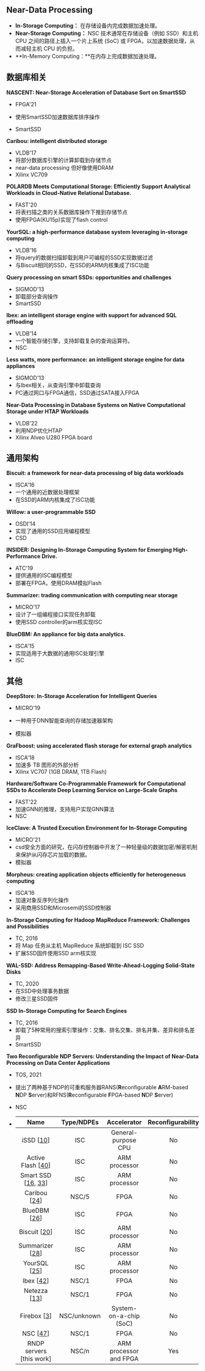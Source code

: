 ## Near-Data Processing

- **In-Storage Computing：** 在存储设备内完成数据加速处理。
- **Near-Storage Computing：** NSC 技术通常在存储设备（例如 SSD）和主机 CPU 之间的路径上插入一个片上系统 (SoC) 或 FPGA，以加速数据处理，从而减轻主机 CPU 的负担。
- **In-Memory Computing：**在内存上完成数据加速处理。

## 数据库相关

**NASCENT: Near-Storage Acceleration of Database Sort on SmartSSD**

- FPGA'21

- 使用SmartSSD加速数据库排序操作
- SmartSSD

**Caribou: intelligent distributed storage**

- VLDB'17
- 将部分数据库引擎的计算卸载到存储节点
- near-data processing 但好像使用DRAM
- Xilinx VC709

**POLARDB Meets Computational Storage: Efficiently Support Analytical Workloads in Cloud-Native Relational Database.** 

- FAST'20
- 将表扫描之类的关系数据库操作下推到存储节点
- 使用FPGA(KU15p)实现了flash control

**YourSQL: a high-performance database system leveraging in-storage computing**

- VLDB'16
- 将query的数据扫描卸载到用户可编程的SSD实现数据过滤
- 与Biscuit相同的SSD，在SSD的ARM内核集成了ISC功能

**Query processing on smart SSDs: opportunities and challenges**

- SIGMOD'13
- 卸载部分查询操作
- SmartSSD

**Ibex: an intelligent storage engine with support for advanced SQL offloading**

- VLDB'14
- 一个智能存储引擎，支持卸载复杂的查询运算符。
- NSC

**Less watts, more performance: an intelligent storage engine for data appliances**

- SIGMOD'13
- 与Ibex相关，从查询引擎中卸载查询
- PC通过网口与FPGA通信，SSD通过SATA接入FPGA

**Near-Data Processing in Database Systems on Native Computational Storage under HTAP Workloads**

- VLDB'22
- 利用NDP优化HTAP
- Xilinx Alveo U280 FPGA board

## 通用架构

**Biscuit: a framework for near-data processing of big data workloads**

- ISCA'16
- 一个通用的近数据处理框架
- 在SSD的ARM内核集成了ISC功能

**Willow: a user-programmable SSD**

- OSDI'14
- 实现了通用的SSD应用编程模型
- CSD

**INSIDER: Designing In-Storage Computing System for Emerging High-Performance Drive.**

- ATC'19
- 提供通用的ISC编程模型
- 部署在FPGA，使用DRAM模拟Flash

**Summarizer: trading communication with computing near storage**

- MICRO'17
- 设计了一组编程接口实现任务卸载
- 使用SSD controller的arm核实现ISC

**BlueDBM: An appliance for big data analytics.**

- ISCA'15
- 实现适用于大数据的通用ISC处理引擎
- ISC

## 其他

**DeepStore: In-Storage Acceleration for Intelligent Queries**

- MICRO'19

- 一种用于DNN智能查询的存储加速器架构
- 模拟器

**GraFboost: using accelerated flash storage for external graph analytics**

- ISCA'18
- 加速多 TB 图形的外部分析
- Xilinx VC707 (1GB DRAM, 1TB Flash) 

**Hardware/Software Co-Programmable Framework for Computational SSDs to Accelerate Deep Learning Service on Large-Scale Graphs**

- FAST'22
- 加速GNN的推理，支持用户实现GNN算法
- NSC

**IceClave: A Trusted Execution Environment for In-Storage Computing**

- MICRO'21
- csd安全方面的研究，在闪存控制器中开发了一种轻量级的数据加密/解密机制来保护从闪存芯片加载的数据。
- 模拟器

**Morpheus: creating application objects efficiently for heterogeneous computing**

- ISCA'16
- 加速对象反序列化操作
- 采用商用SSD和Microsemi的SSD控制器

**In-Storage Computing for Hadoop MapReduce Framework: Challenges and Possibilities**

- TC, 2016
- 将 Map 任务从主机 MapReduce 系统卸载到 ISC SSD
- 扩展SSD固件使用SSD arm核实现

**WAL-SSD: Address Remapping-Based Write-Ahead-Logging Solid-State Disks**

- TC, 2020
- 在SSD中处理事务数据
- 修改三星SSD固件

**SSD In-Storage Computing for Search Engines**

- TC, 2016
- 卸载了5种常用的搜索引擎操作：交集、排名交集、排名并集、差异和排名差异
- SmartSSD

**Two Reconfigurable NDP Servers: Understanding the Impact of Near-Data Processing on Data Center Applications**

- TOS, 2021

- 提出了两种基于NDP的可重构服务器RANS(**R**econfigurable **A**RM-based **N**DP **S**erver)和RFNS(**R**econfigurable **F**PGA-based **N**DP **S**erver)

- NSC

- |                             Name                             | Type/NDPEs  |      Accelerator       | Reconfigurability |
  | :----------------------------------------------------------: | :---------: | :--------------------: | :---------------: |
  | iSSD [[10](https://dl.acm.org/doi/full/10.1145/3460201#Bib0010)] |     ISC     |  General-purpose CPU   |        No         |
  | Active Flash [[40](https://dl.acm.org/doi/full/10.1145/3460201#Bib0040)] |     ISC     |     ARM processor      |        No         |
  | Smart SSD [[16](https://dl.acm.org/doi/full/10.1145/3460201#Bib0016), [33](https://dl.acm.org/doi/full/10.1145/3460201#Bib0033)] |     ISC     |     ARM processor      |        No         |
  | Caribou [[24](https://dl.acm.org/doi/full/10.1145/3460201#Bib0024)] |    NSC/5    |          FPGA          |        No         |
  | BlueDBM [[26](https://dl.acm.org/doi/full/10.1145/3460201#Bib0026)] |     ISC     |          FPGA          |        No         |
  | Biscuit [[20](https://dl.acm.org/doi/full/10.1145/3460201#Bib0020)] |     ISC     |     ARM processor      |        No         |
  | Summarizer [[28](https://dl.acm.org/doi/full/10.1145/3460201#Bib0028)] |     ISC     |     ARM processor      |        No         |
  | YourSQL [[25](https://dl.acm.org/doi/full/10.1145/3460201#Bib0025)] |     ISC     |     ARM processor      |        No         |
  | Ibex [[42](https://dl.acm.org/doi/full/10.1145/3460201#Bib0042)] |    NSC/1    |          FPGA          |        No         |
  | Netezza [[13](https://dl.acm.org/doi/full/10.1145/3460201#Bib0013)] |    NSC/1    |          FPGA          |        No         |
  | Firebox [[3](https://dl.acm.org/doi/full/10.1145/3460201#Bib0003)] | NSC/unknown | System-on-a-chip (SoC) |        No         |
  | NSC [[47](https://dl.acm.org/doi/full/10.1145/3460201#Bib0047)] |    NSC/1    |          FPGA          |        No         |
  |                   RNDP servers [this work]                   |    NSC/n    | ARM processor and FPGA |        Yes        |

